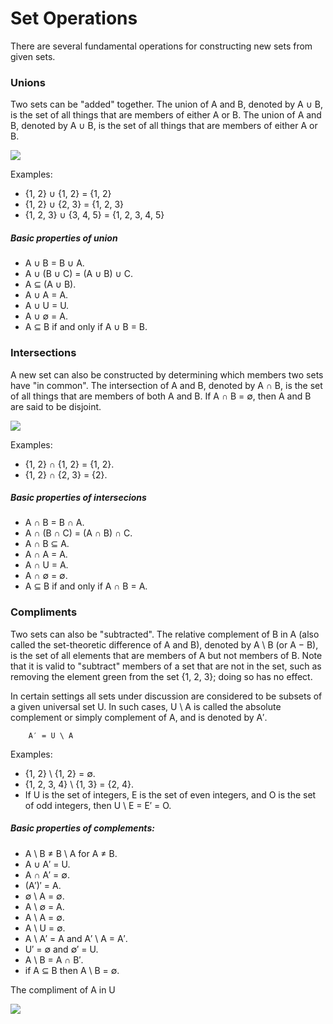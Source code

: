 # Set Operations

There are several fundamental operations for constructing new sets from given sets. 

### Unions
Two sets can be "added" together. The union of A and B, denoted by A ∪ B, is the set of all things that are members of either A or B. The union of A and B, denoted by A ∪ B, is the set of all things that are members of either A or B. 

![](https://upload.wikimedia.org/wikipedia/commons/thumb/3/30/Venn0111.svg/220px-Venn0111.svg.png)

Examples:
  - {1, 2} ∪ {1, 2} = {1, 2}
  - {1, 2} ∪ {2, 3} = {1, 2, 3}
  - {1, 2, 3} ∪ {3, 4, 5} = {1, 2, 3, 4, 5}

##### Basic properties of union
  - A ∪ B = B ∪ A.
  - A ∪ (B ∪ C) = (A ∪ B) ∪ C.
  - A ⊆ (A ∪ B).
  - A ∪ A = A.
  - A ∪ U = U.
  - A ∪ ∅ = A.
  - A ⊆ B if and only if A ∪ B = B.
  
  
### Intersections 
A new set can also be constructed by determining which members two sets have "in common". The intersection of A and B, denoted by A ∩ B, is the set of all things that are members of both A and B. If A ∩ B = ∅, then A and B are said to be disjoint. 

![](https://upload.wikimedia.org/wikipedia/commons/thumb/9/99/Venn0001.svg/220px-Venn0001.svg.png)

Examples:
  - {1, 2} ∩ {1, 2} = {1, 2}.
  - {1, 2} ∩ {2, 3} = {2}.
  
##### Basic properties of intersecions
  - A ∩ B = B ∩ A.
  - A ∩ (B ∩ C) = (A ∩ B) ∩ C.
  - A ∩ B ⊆ A.
  - A ∩ A = A.
  - A ∩ U = A.
  - A ∩ ∅ = ∅.
  - A ⊆ B if and only if A ∩ B = A.
        
### Compliments 
 
Two sets can also be "subtracted". The relative complement of B in A (also called the set-theoretic difference of A and B), denoted by A \ B (or A − B), is the set of all elements that are members of A but not members of B. Note that it is valid to "subtract" members of a set that are not in the set, such as removing the element green from the set {1, 2, 3}; doing so has no effect.

In certain settings all sets under discussion are considered to be subsets of a given universal set U. In such cases, U \ A is called the absolute complement or simply complement of A, and is denoted by A′.

        A′ = U \ A

Examples:
  - {1, 2} \ {1, 2} = ∅.
  - {1, 2, 3, 4} \ {1, 3} = {2, 4}.
  - If U is the set of integers, E is the set of even integers, and O is the set of odd integers, then U \ E = E′ = O.

##### Basic properties of complements:
  - A \ B ≠ B \ A for A ≠ B.
  - A ∪ A′ = U.
  - A ∩ A′ = ∅.
  - (A′)′ = A.
  - ∅ \ A = ∅.
  - A \ ∅ = A.
  - A \ A = ∅.
  - A \ U = ∅.
  - A \ A′ = A and A′ \ A = A′.
  - U′ = ∅ and ∅′ = U.
  - A \ B = A ∩ B′.
  - if A ⊆ B then A \ B = ∅.
        
   The compliment of A in U
   
   ![](https://upload.wikimedia.org/wikipedia/commons/thumb/e/eb/Venn1010.svg/220px-Venn1010.svg.png)
